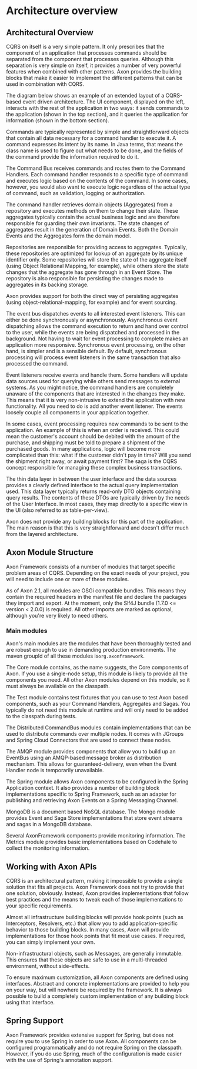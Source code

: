 # Architecture overview

## Architectural Overview

CQRS on itself is a very simple pattern. It only prescribes that the component of an application that processes commands should be separated from the component that processes queries. Although this separation is very simple on itself, it provides a number of very powerful features when combined with other patterns. Axon provides the building blocks that make it easier to implement the different patterns that can be used in combination with CQRS.

The diagram below shows an example of an extended layout of a CQRS-based event driven architecture. The UI component, displayed on the left, interacts with the rest of the application in two ways: it sends commands to the application \(shown in the top section\), and it queries the application for information \(shown in the bottom section\).

Commands are typically represented by simple and straightforward objects that contain all data necessary for a command handler to execute it. A command expresses its intent by its name. In Java terms, that means the class name is used to figure out what needs to be done, and the fields of the command provide the information required to do it.

The Command Bus receives commands and routes them to the Command Handlers. Each command handler responds to a specific type of command and executes logic based on the contents of the command. In some cases, however, you would also want to execute logic regardless of the actual type of command, such as validation, logging or authorization.

The command handler retrieves domain objects \(Aggregates\) from a repository and executes methods on them to change their state. These aggregates typically contain the actual business logic and are therefore responsible for guarding their own invariants. The state changes of aggregates result in the generation of Domain Events. Both the Domain Events and the Aggregates form the domain model.

Repositories are responsible for providing access to aggregates. Typically, these repositories are optimized for lookup of an aggregate by its unique identifier only. Some repositories will store the state of the aggregate itself \(using Object Relational Mapping, for example\), while others store the state changes that the aggregate has gone through in an Event Store. The repository is also responsible for persisting the changes made to aggregates in its backing storage.

Axon provides support for both the direct way of persisting aggregates \(using object-relational-mapping, for example\) and for event sourcing.

The event bus dispatches events to all interested event listeners. This can either be done synchronously or asynchronously. Asynchronous event dispatching allows the command execution to return and hand over control to the user, while the events are being dispatched and processed in the background. Not having to wait for event processing to complete makes an application more responsive. Synchronous event processing, on the other hand, is simpler and is a sensible default. By default, synchronous processing will process event listeners in the same transaction that also processed the command.

Event listeners receive events and handle them. Some handlers will update data sources used for querying while others send messages to external systems. As you might notice, the command handlers are completely unaware of the components that are interested in the changes they make. This means that it is very non-intrusive to extend the application with new functionality. All you need to do is add another event listener. The events loosely couple all components in your application together.

In some cases, event processing requires new commands to be sent to the application. An example of this is when an order is received. This could mean the customer's account should be debited with the amount of the purchase, and shipping must be told to prepare a shipment of the purchased goods. In many applications, logic will become more complicated than this: what if the customer didn't pay in time? Will you send the shipment right away, or await payment first? The saga is the CQRS concept responsible for managing these complex business transactions.

The thin data layer in between the user interface and the data sources provides a clearly defined interface to the actual query implementation used. This data layer typically returns read-only DTO objects containing query results. The contents of these DTOs are typically driven by the needs of the User Interface. In most cases, they map directly to a specific view in the UI \(also referred to as table-per-view\).

Axon does not provide any building blocks for this part of the application. The main reason is that this is very straightforward and doesn't differ much from the layered architecture.

## Axon Module Structure

Axon Framework consists of a number of modules that target specific problem areas of CQRS. Depending on the exact needs of your project, you will need to include one or more of these modules.

As of Axon 2.1, all modules are OSGi compatible bundles. This means they contain the required headers in the manifest file and declare the packages they import and export. At the moment, only the Slf4J bundle \(1.7.0 &lt;= version &lt; 2.0.0\) is required. All other imports are marked as optional, although you're very likely to need others.

### Main modules

Axon's main modules are the modules that have been thoroughly tested and are robust enough to use in demanding production environments. The maven groupId of all these modules is`org.axonframework`.

The Core module contains, as the name suggests, the Core components of Axon. If you use a single-node setup, this module is likely to provide all the components you need. All other Axon modules depend on this module, so it must always be available on the classpath.

The Test module contains test fixtures that you can use to test Axon based components, such as your Command Handlers, Aggregates and Sagas. You typically do not need this module at runtime and will only need to be added to the classpath during tests.

The Distributed CommandBus modules contain implementations that can be used to distribute commands over multiple nodes. It comes with JGroups and Spring Cloud Connectors that are used to connect these nodes.

The AMQP module provides components that allow you to build up an EventBus using an AMQP-based message broker as distribution mechanism. This allows for guaranteed-delivery, even when the Event Handler node is temporarily unavailable.

The Spring module allows Axon components to be configured in the Spring Application context. It also provides a number of building block implementations specific to Spring Framework, such as an adapter for publishing and retrieving Axon Events on a Spring Messaging Channel.

MongoDB is a document based NoSQL database. The Mongo module provides Event and Saga Store implementations that store event streams and sagas in a MongoDB database.

Several AxonFramework components provide monitoring information. The Metrics module provides basic implementations based on Codehale to collect the monitoring information.

## Working with Axon APIs

CQRS is an architectural pattern, making it impossible to provide a single solution that fits all projects. Axon Framework does not try to provide that one solution, obviously. Instead, Axon provides implementations that follow best practices and the means to tweak each of those implementations to your specific requirements.

Almost all infrastructure building blocks will provide hook points \(such as Interceptors, Resolvers, etc.\) that allow you to add application-specific behavior to those building blocks. In many cases, Axon will provide implementations for those hook points that fit most use cases. If required, you can simply implement your own.

Non-infrastructural objects, such as Messages, are generally immutable. This ensures that these objects are safe to use in a multi-threaded environment, without side-effects.

To ensure maximum customization, all Axon components are defined using interfaces. Abstract and concrete implementations are provided to help you on your way, but will nowhere be required by the framework. It is always possible to build a completely custom implementation of any building block using that interface.

## Spring Support

Axon Framework provides extensive support for Spring, but does not require you to use Spring in order to use Axon. All components can be configured programmatically and do not require Spring on the classpath. However, if you do use Spring, much of the configuration is made easier with the use of Spring's annotation support.

